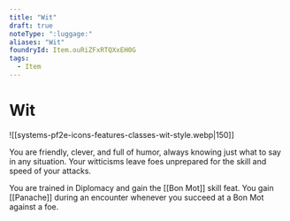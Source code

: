 ```yaml
---
title: "Wit"
draft: true
noteType: ":luggage:"
aliases: "Wit"
foundryId: Item.ouRiZFxRTQXxEH0G
tags:
  - Item
---
```


# Wit
![[systems-pf2e-icons-features-classes-wit-style.webp|150]]

You are friendly, clever, and full of humor, always knowing just what to say in any situation. Your witticisms leave foes unprepared for the skill and speed of your attacks.

You are trained in Diplomacy and gain the [[Bon Mot]] skill feat. You gain [[Panache]] during an encounter whenever you succeed at a Bon Mot against a foe.
